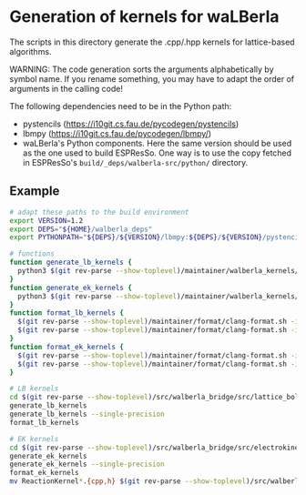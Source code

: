 # Generation of kernels for waLBerla

The scripts in this directory generate the .cpp/.hpp kernels for lattice-based algorithms.

WARNING: The code generation sorts the arguments alphabetically by symbol name.
If you rename something, you may have to adapt the order of arguments in the
calling code!

The following dependencies need to be in the Python path:

* pystencils (https://i10git.cs.fau.de/pycodegen/pystencils)
* lbmpy (https://i10git.cs.fau.de/pycodegen/lbmpy/)
* waLBerla's Python components. Here the same version should be used as
  the one used to build ESPResSo. One way is to use the copy fetched in
  ESPResSo's `build/_deps/walberla-src/python/` directory.

## Example

```sh
# adapt these paths to the build environment
export VERSION=1.2
export DEPS="${HOME}/walberla_deps"
export PYTHONPATH="${DEPS}/${VERSION}/lbmpy:${DEPS}/${VERSION}/pystencils:${DEPS}/devel/walberla/python/"

# functions
function generate_lb_kernels {
  python3 $(git rev-parse --show-toplevel)/maintainer/walberla_kernels/generate_lb_kernels.py $@
}
function generate_ek_kernels {
  python3 $(git rev-parse --show-toplevel)/maintainer/walberla_kernels/generate_ek_kernels.py $@
}
function format_lb_kernels {
  $(git rev-parse --show-toplevel)/maintainer/format/clang-format.sh -i *.h
  $(git rev-parse --show-toplevel)/maintainer/format/clang-format.sh -i *.cpp -style "{Language: Cpp, ColumnLimit: 0}"
}
function format_ek_kernels {
  $(git rev-parse --show-toplevel)/maintainer/format/clang-format.sh -i *.h
  $(git rev-parse --show-toplevel)/maintainer/format/clang-format.sh -i *.cpp -style "{Language: Cpp, ColumnLimit: 0}"
}

# LB kernels
cd $(git rev-parse --show-toplevel)/src/walberla_bridge/src/lattice_boltzmann/generated_kernels/
generate_lb_kernels
generate_lb_kernels --single-precision
format_lb_kernels

# EK kernels
cd $(git rev-parse --show-toplevel)/src/walberla_bridge/src/electrokinetics/generated_kernels/
generate_ek_kernels
generate_ek_kernels --single-precision
format_ek_kernels
mv ReactionKernel*.{cpp,h} $(git rev-parse --show-toplevel)/src/walberla_bridge/src/electrokinetics/reactions/generated_kernels/
```
